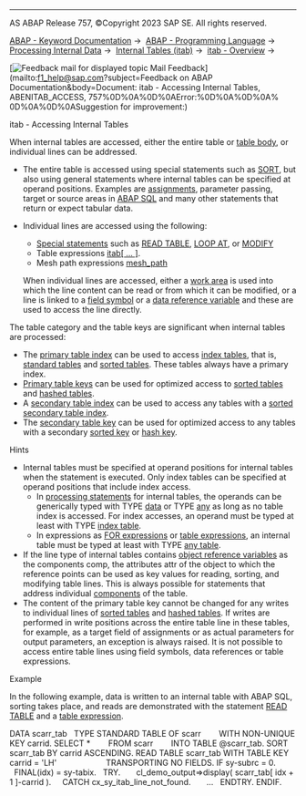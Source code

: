   

* * *

AS ABAP Release 757, ©Copyright 2023 SAP SE. All rights reserved.

[ABAP - Keyword Documentation](https://help.sap.com/doc/abapdocu_757_index_htm/7.57/en-US/abenabap.htm) →  [ABAP - Programming Language](https://help.sap.com/doc/abapdocu_757_index_htm/7.57/en-US/abenabap_reference.htm) →  [Processing Internal Data](https://help.sap.com/doc/abapdocu_757_index_htm/7.57/en-US/abenabap_data_working.htm) →  [Internal Tables (itab)](https://help.sap.com/doc/abapdocu_757_index_htm/7.57/en-US/abenitab.htm) →  [itab - Overview](https://help.sap.com/doc/abapdocu_757_index_htm/7.57/en-US/abenitab_oview.htm) → 

 [![](Mail.gif?object=Mail.gif&sap-language=EN "Feedback mail for displayed topic") Mail Feedback](mailto:f1_help@sap.com?subject=Feedback on ABAP Documentation&body=Document: itab - Accessing Internal Tables, ABENITAB_ACCESS, 757%0D%0A%0D%0AError:%0D%0A%0D%0A%
0D%0A%0D%0ASuggestion for improvement:)

itab - Accessing Internal Tables

When internal tables are accessed, either the entire table or [table body](https://help.sap.com/doc/abapdocu_757_index_htm/7.57/en-US/abentable_body_glosry.htm "Glossary Entry"), or individual lines can be addressed.

-   The entire table is accessed using special statements such as [SORT](https://help.sap.com/doc/abapdocu_757_index_htm/7.57/en-US/abapsort_itab.htm), but also using general statements where internal tables can be specified at operand positions. Examples are [assignments](https://help.sap.com/doc/abapdocu_757_index_htm/7.57/en-US/abapmove.htm), parameter passing, target or source areas in [ABAP SQL](https://help.sap.com/doc/abapdocu_757_index_htm/7.57/en-US/abenabap_sql_glosry.htm "Glossary Entry") and many other statements that return or expect tabular data.
-   Individual lines are accessed using the following:
    
    -   [Special statements](https://help.sap.com/doc/abapdocu_757_index_htm/7.57/en-US/abenitab.htm) such as [READ TABLE](https://help.sap.com/doc/abapdocu_757_index_htm/7.57/en-US/abapread_table.htm), [LOOP AT](https://help.sap.com/doc/abapdocu_757_index_htm/7.57/en-US/abaploop_at_itab.htm), or [MODIFY](https://help.sap.com/doc/abapdocu_757_index_htm/7.57/en-US/abapmodify_itab.htm)
    -   Table expressions [itab\[ ... \]](https://help.sap.com/doc/abapdocu_757_index_htm/7.57/en-US/abentable_expressions.htm).
    -   Mesh path expressions [mesh\_path](https://help.sap.com/doc/abapdocu_757_index_htm/7.57/en-US/abenmesh_path_expression.htm)
    
    When individual lines are accessed, either a [work area](https://help.sap.com/doc/abapdocu_757_index_htm/7.57/en-US/abenwork_area_glosry.htm "Glossary Entry") is used into which the line content can be read or from which it can be modified, or a line is linked to a [field symbol](https://help.sap.com/doc/abapdocu_757_index_htm/7.57/en-US/abenfield_symbol_glosry.htm "Glossary Entry") or a [data reference variable](https://help.sap.com/doc/abapdocu_757_index_htm/7.57/en-US/abendata_reference_variable_glosry.htm "Glossary Entry") and these are used to access the line directly.
    

The table category and the table keys are significant when internal tables are processed:

-   The [primary table index](https://help.sap.com/doc/abapdocu_757_index_htm/7.57/en-US/abenprimary_table_index_glosry.htm "Glossary Entry") can be used to access [index tables](https://help.sap.com/doc/abapdocu_757_index_htm/7.57/en-US/abenindex_table_glosry.htm "Glossary Entry"), that is, [standard tables](https://help.sap.com/doc/abapdocu_757_index_htm/7.57/en-US/abenstandard_table_glosry.htm "Glossary Entry") and [sorted tables](https://help.sap.com/doc/abapdocu_757_index_htm/7.57/en-US/abensorted_table_glosry.htm "Glossary Entry"). These tables always have a primary index.
-   [Primary table keys](https://help.sap.com/doc/abapdocu_757_index_htm/7.57/en-US/abenprimary_table_key_glosry.htm "Glossary Entry") can be used for optimized access to [sorted tables](https://help.sap.com/doc/abapdocu_757_index_htm/7.57/en-US/abensorted_table_glosry.htm "Glossary Entry") and [hashed tables](https://help.sap.com/doc/abapdocu_757_index_htm/7.57/en-US/abenhashed_table_glosry.htm "Glossary Entry").
-   A [secondary table index](https://help.sap.com/doc/abapdocu_757_index_htm/7.57/en-US/abensecondary_table_index_glosry.htm "Glossary Entry") can be used to access any tables with a [sorted](https://help.sap.com/doc/abapdocu_757_index_htm/7.57/en-US/abensorted_key_glosry.htm "Glossary Entry") [secondary table index](https://help.sap.com/doc/abapdocu_757_index_htm/7.57/en-US/abensecondary_table_key_glosry.htm "Glossary Entry").
-   The [secondary table key](https://help.sap.com/doc/abapdocu_757_index_htm/7.57/en-US/abensecondary_table_key_glosry.htm "Glossary Entry") can be used for optimized access to any tables with a secondary [sorted key](https://help.sap.com/doc/abapdocu_757_index_htm/7.57/en-US/abensorted_key_glosry.htm "Glossary Entry") or [hash key](https://help.sap.com/doc/abapdocu_757_index_htm/7.57/en-US/abenhash_key_glosry.htm "Glossary Entry").

Hints

-   Internal tables must be specified at operand positions for internal tables when the statement is executed. Only index tables can be specified at operand positions that include index access.
    -   In [processing statements](https://help.sap.com/doc/abapdocu_757_index_htm/7.57/en-US/abentable_processing_statements.htm) for internal tables, the operands can be generically typed with TYPE [data](https://help.sap.com/doc/abapdocu_757_index_htm/7.57/en-US/abenbuilt_in_types_generic.htm) or TYPE [any](https://help.sap.com/doc/abapdocu_757_index_htm/7.57/en-US/abenbuilt_in_types_generic.htm) as long as no table index is accessed. For index accesses, an operand must be typed at least with TYPE [index table](https://help.sap.com/doc/abapdocu_757_index_htm/7.57/en-US/abenbuilt_in_types_generic.htm).
    -   In expressions as [FOR expressions](https://help.sap.com/doc/abapdocu_757_index_htm/7.57/en-US/abenfor_itab.htm) or [table expressions](https://help.sap.com/doc/abapdocu_757_index_htm/7.57/en-US/abentable_expressions.htm), an internal table must be typed at least with TYPE [any table](https://help.sap.com/doc/abapdocu_757_index_htm/7.57/en-US/abenbuilt_in_types_generic.htm).
-   If the line type of internal tables contains [object reference variables](https://help.sap.com/doc/abapdocu_757_index_htm/7.57/en-US/abenobject_refer_variable_glosry.htm "Glossary Entry") as the components comp, the attributes attr of the object to which the reference points can be used as key values for reading, sorting, and modifying table lines. This is always possible for statements that address individual [components](https://help.sap.com/doc/abapdocu_757_index_htm/7.57/en-US/abenitab_components.htm) of the table.
-   The content of the primary table key cannot be changed for any writes to individual lines of [sorted tables](https://help.sap.com/doc/abapdocu_757_index_htm/7.57/en-US/abensorted_table_glosry.htm "Glossary Entry") and [hashed tables](https://help.sap.com/doc/abapdocu_757_index_htm/7.57/en-US/abenhashed_table_glosry.htm "Glossary Entry"). If writes are performed in write positions across the entire table line in these tables, for example, as a target field of assignments or as actual parameters for output parameters, an exception is always raised. It is not possible to access entire table lines using field symbols, data references or table expressions.

Example

In the following example, data is written to an internal table with ABAP SQL, sorting takes place, and reads are demonstrated with the statement [READ TABLE](https://help.sap.com/doc/abapdocu_757_index_htm/7.57/en-US/abapread_table_itab_shortref.htm) and a [table expression](https://help.sap.com/doc/abapdocu_757_index_htm/7.57/en-US/abentable_expression_glosry.htm "Glossary Entry").

DATA scarr\_tab
  TYPE STANDARD TABLE OF scarr
       WITH NON-UNIQUE KEY carrid.
SELECT \*
       FROM scarr
       INTO TABLE @scarr\_tab.
SORT scarr\_tab BY carrid ASCENDING.
READ TABLE scarr\_tab WITH TABLE KEY carrid = 'LH'
                     TRANSPORTING NO FIELDS.
IF sy-subrc = 0.
  FINAL(idx) = sy-tabix.
  TRY.
      cl\_demo\_output=>display( scarr\_tab\[ idx + 1 \]-carrid ).
    CATCH cx\_sy\_itab\_line\_not\_found.
      ...
  ENDTRY.
ENDIF.